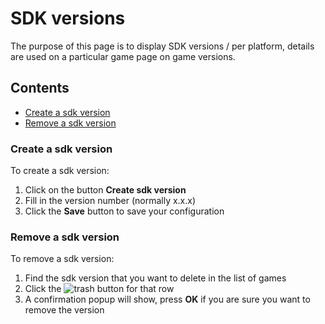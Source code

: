# SDK versions

The purpose of this page is to display SDK versions / per platform, details are used on a particular game page on game versions.

## Contents
- [Create a sdk version](#create-a-sdk-version)
- [Remove a sdk version](#remove-a-sdk-version)

### Create a sdk version
To create a sdk version:
1. Click on the button **Create sdk version**
2. Fill in the version number (normally x.x.x)
3. Click the **Save** button to save your configuration


### Remove a sdk version
To remove a sdk version:
1. Find the sdk version that you want to delete in the list of games
2. Click the ![trash](https://github.com/schoende/gamedock-sdk/raw/master/docs/console/_images/trash.png) button for that row
3. A confirmation popup will show, press **OK** if you are sure you want to remove the version